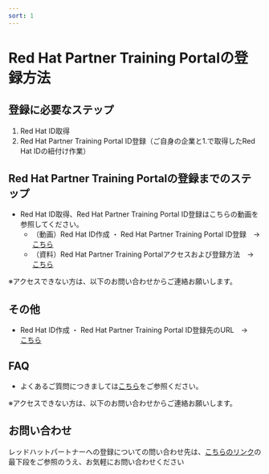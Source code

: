 ```yaml
---
sort: 1
---
```


# Red Hat Partner Training Portalの登録方法

## 登録に必要なステップ

1. Red Hat ID取得
2. Red Hat Partner Training Portal ID登録（ご自身の企業と1.で取得したRed Hat IDの紐付け作業）


## Red Hat Partner Training Portalの登録までのステップ
- Red Hat ID取得、Red Hat Partner Training Portal ID登録はこちらの動画を参照してください。
    - （動画）Red Hat ID作成 ・ Red Hat Partner Training Portal ID登録　→　[こちら](https://youtu.be/gUrKMyhHgnY)
    - （資料）Red Hat Partner Training Portalアクセスおよび登録方法　→　[こちら](https://redhat-partner.highspot.com/items/618562be086989fff1efef24#1)　

※アクセスできない方は、以下のお問い合わせからご連絡お願いします。

## その他
- Red Hat ID作成 ・ Red Hat Partner Training Portal ID登録先のURL　→　[こちら](https://connect.redhat.com/)

## FAQ
- よくあるご質問につきましては[こちら](https://redhat-partner.highspot.com/items/5d42e186429d7b3c36e2b458?lfrm=srp.0)をご参照ください。

※アクセスできない方は、以下のお問い合わせからご連絡お願いします。

## お問い合わせ
レッドハットパートナーへの登録についての問い合わせ先は、[こちらのリンク](https://www.redhat.com/ja/global/japan/partners)の最下段をご参照のうえ、お気軽にお問い合わせください


